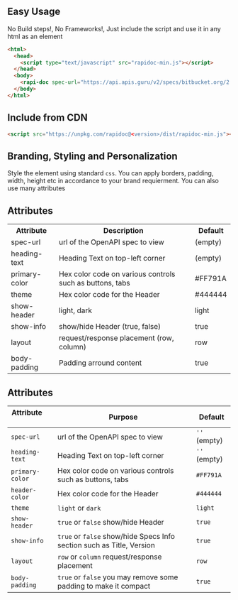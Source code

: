 ## Easy Usage
No Build steps!, No Frameworks!, Just include the script and use it in any html as an element
```html
<html>
  <head>
    <script type="text/javascript" src="rapidoc-min.js"></script>
  </head>
  <body>
    <rapi-doc spec-url="https://api.apis.guru/v2/specs/bitbucket.org/2.0/swagger.json" ></rapi-doc>
  </body>  
</html>
```

## Include from CDN
```html
<script src="https://unpkg.com/rapidoc@<version>/dist/rapidoc-min.js"></script>
```
## Branding, Styling and Personalization
Style the element using standard `css`. You can apply borders, padding, width, height etc in accordance to your brand requierment. You can also use many attributes 

## Attributes
<table>
    <tr><th>Attribute</th> <th>Description </th> <th>Default</th></tr>
    <tr><td>spec-url     </td> <td>url of the OpenAPI spec to view </td> <td>(empty)</td></tr>
    <tr><td>heading-text </td> <td>Heading Text on top-left corner </td> <td>(empty)</td></tr>
    <tr><td>primary-color</td> <td>Hex color code on various controls such as buttons, tabs </td> <td>#FF791A</td></tr>
    <tr><td>theme        </td> <td>Hex color code for the Header </td> <td>#444444</td></tr>
    <tr><td>show-header  </td> <td>light, dark </td> <td>light</td></tr>
    <tr><td>show-info    </td> <td>show/hide Header (true, false) </td> <td>true</td></tr>
    <tr><td>layout       </td> <td>request/response placement (row, column)</td> <td>row</td></tr>
    <tr><td>body-padding </td> <td>Padding arround content  </td> <td>true</td></tr>
</table>

## Attributes
| Attribute  &nbsp; &nbsp; &nbsp; &nbsp; &nbsp;| Purpose                     | Default      |
| -------------   |----------------------------------------------------------|------        |
| `spec-url`      | url of the OpenAPI spec to view                          | `''` (empty) |
| `heading-text`  | Heading Text on top-left corner                          | `''` (empty) |
| `primary-color` | Hex color code on various controls such as buttons, tabs | `#FF791A`    |
| `header-color`  | Hex color code for the Header                            | `#444444`    |
| `theme`         | `light` or `dark`                                        | `light`      |
| `show-header`   | `true` or `false` show/hide Header                       | `true`       |
| `show-info`     | `true` or `false` show/hide Specs Info section such as Title, Version | `true`|
| `layout`        | `row` or `column` request/response placement             | `row`      |
| `body-padding`  | `true` or `false` you may remove some padding to make it compact | `true`      |

